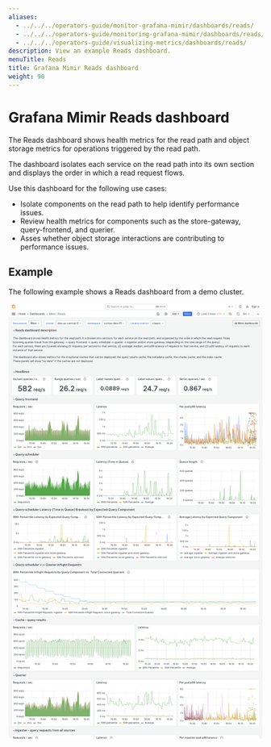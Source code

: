 ```yaml
---
aliases:
  - ../../../operators-guide/monitor-grafana-mimir/dashboards/reads/
  - ../../../operators-guide/monitoring-grafana-mimir/dashboards/reads/
  - ../../../operators-guide/visualizing-metrics/dashboards/reads/
description: View an example Reads dashboard.
menuTitle: Reads
title: Grafana Mimir Reads dashboard
weight: 90
---
```


# Grafana Mimir Reads dashboard

The Reads dashboard shows health metrics for the read path and object storage metrics for operations triggered by the read path.

The dashboard isolates each service on the read path into its own section and displays the order in which a read request flows.

Use this dashboard for the following use cases:

- Isolate components on the read path to help identify performance issues.
- Review health metrics for components such as the store-gateway, query-frontend, and querier.
- Asses whether object storage interactions are contributing to performance issues.

## Example

The following example shows a Reads dashboard from a demo cluster.

![Grafana Mimir reads dashboard](mimir-reads.png)
